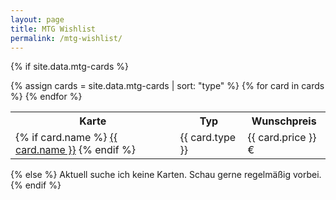 ```yaml
---
layout: page
title: MTG Wishlist
permalink: /mtg-wishlist/
---
```


{% if site.data.mtg-cards %}
<table>
    <tr>
        <th>Karte</th>
        <th>Typ</th>
        <th>Wunschpreis</th>
    </tr>
        {% assign cards = site.data.mtg-cards | sort: "type" %}
        {% for card in cards %}
            <tr>
                <td>
                    {% if card.name %}
                        <a href="{{ card.url }}">{{ card.name }}</a>
                    {% endif %}
                </td>
                <td>{{ card.type }}</td>
                <td>{{ card.price }} €</td>
            </tr>
        {% endfor %}
</table>
{% else %}
Aktuell suche ich keine Karten. Schau gerne regelmäßig vorbei.
{% endif %}